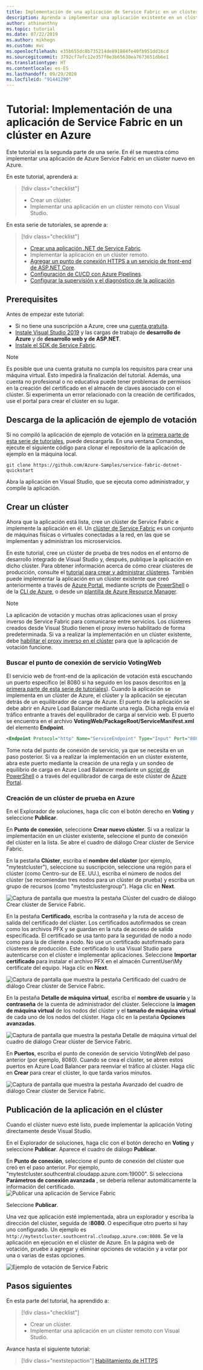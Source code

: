 ```yaml
---
title: Implementación de una aplicación de Service Fabric en un clúster de Azure
description: Aprenda a implementar una aplicación existente en un clúster de Azure Service Fabric recién creado desde Visual Studio.
author: athinanthny
ms.topic: tutorial
ms.date: 07/22/2019
ms.author: mikhegn
ms.custom: mvc
ms.openlocfilehash: e35b655dc8b735214de891884fe40fb951dd16cd
ms.sourcegitcommit: 3792cf7efc12e357f0e3b65638ea7673651db6e1
ms.translationtype: HT
ms.contentlocale: es-ES
ms.lasthandoff: 09/29/2020
ms.locfileid: "91441290"
---
```

# <a name="tutorial-deploy-a-service-fabric-application-to-a-cluster-in-azure"></a>Tutorial: Implementación de una aplicación de Service Fabric en un clúster en Azure

Este tutorial es la segunda parte de una serie. En él se muestra cómo implementar una aplicación de Azure Service Fabric en un clúster nuevo en Azure.

En este tutorial, aprenderá a:
> [!div class="checklist"]
> * Crear un clúster.
> * Implementar una aplicación en un clúster remoto con Visual Studio.

En esta serie de tutoriales, se aprende a:
> [!div class="checklist"]
> * [Crear una aplicación .NET de Service Fabric](service-fabric-tutorial-create-dotnet-app.md).
> * Implementar la aplicación en un clúster remoto.
> * [Agregar un punto de conexión HTTPS a un servicio de front-end de ASP.NET Core](service-fabric-tutorial-dotnet-app-enable-https-endpoint.md).
> * [Configuración de CI/CD con Azure Pipelines](service-fabric-tutorial-deploy-app-with-cicd-vsts.md).
> * [Configurar la supervisión y el diagnóstico de la aplicación](service-fabric-tutorial-monitoring-aspnet.md).

## <a name="prerequisites"></a>Prerequisites

Antes de empezar este tutorial:

* Si no tiene una suscripción a Azure, cree una [cuenta gratuita](https://azure.microsoft.com/free/?WT.mc_id=A261C142F).
* [Instale Visual Studio 2019](https://www.visualstudio.com/) y las cargas de trabajo de **desarrollo de Azure** y de **desarrollo web y de ASP.NET**.
* [Instale el SDK de Service Fabric](service-fabric-get-started.md).

> [!NOTE]
> Es posible que una cuenta gratuita no cumpla los requisitos para crear una máquina virtual. Esto impedirá la finalización del tutorial. Además, una cuenta no profesional o no educativa puede tener problemas de permisos en la creación del certificado en el almacén de claves asociado con el clúster. Si experimenta un error relacionado con la creación de certificados, use el portal para crear el clúster en su lugar. 

## <a name="download-the-voting-sample-application"></a>Descarga de la aplicación de ejemplo de votación

Si no compiló la aplicación de ejemplo de votación en la [primera parte de esta serie de tutoriales](service-fabric-tutorial-create-dotnet-app.md), puede descargarla. En una ventana Comandos, ejecute el siguiente código para clonar el repositorio de la aplicación de ejemplo en la máquina local.

```git
git clone https://github.com/Azure-Samples/service-fabric-dotnet-quickstart 
```

Abra la aplicación en Visual Studio, que se ejecuta como administrador, y compile la aplicación.

## <a name="create-a-cluster"></a>Crear un clúster

Ahora que la aplicación está lista, cree un clúster de Service Fabric e implemente la aplicación en él. Un [clúster de Service Fabric](./service-fabric-deploy-anywhere.md) es un conjunto de máquinas físicas o virtuales conectadas a la red, en las que se implementan y administran los microservicios.

En este tutorial, cree un clúster de prueba de tres nodos en el entorno de desarrollo integrado de Visual Studio y, después, publique la aplicación en dicho clúster. Para obtener información acerca de cómo crear clústeres de producción, consulte el [tutorial para crear y administrar clústeres](service-fabric-tutorial-create-vnet-and-windows-cluster.md). También puede implementar la aplicación en un clúster existente que creó anteriormente a través de [Azure Portal](https://portal.azure.com), mediante scripts de [PowerShell](./scripts/service-fabric-powershell-create-secure-cluster-cert.md) o de la [CLI de Azure](./scripts/cli-create-cluster.md), o desde un [plantilla de Azure Resource Manager](service-fabric-tutorial-create-vnet-and-windows-cluster.md).

> [!NOTE]
> La aplicación de votación y muchas otras aplicaciones usan el proxy inverso de Service Fabric para comunicarse entre servicios. Los clústeres creados desde Visual Studio tienen el proxy inverso habilitado de forma predeterminada. Si va a realizar la implementación en un clúster existente, debe [habilitar el proxy inverso en el clúster](service-fabric-reverseproxy-setup.md) para que la aplicación de votación funcione.


### <a name="find-the-votingweb-service-endpoint"></a>Buscar el punto de conexión de servicio VotingWeb

El servicio web de front-end de la aplicación de votación está escuchando un puerto específico (el 8080 si ha seguido en los pasos descritos en [la primera parte de esta serie de tutoriales](service-fabric-tutorial-create-dotnet-app.md)). Cuando la aplicación se implementa en un clúster de Azure, el clúster y la aplicación se ejecutan detrás de un equilibrador de carga de Azure. El puerto de la aplicación se debe abrir en Azure Load Balancer mediante una regla. Dicha regla envía el tráfico entrante a través del equilibrador de carga al servicio web. El puerto se encuentra en el archivo **VotingWeb/PackageRoot/ServiceManifest.xml** del elemento **Endpoint**. 

```xml
<Endpoint Protocol="http" Name="ServiceEndpoint" Type="Input" Port="8080" />
```

Tome nota del punto de conexión de servicio, ya que se necesita en un paso posterior.  Si va a realizar la implementación en un clúster existente, abra este puerto mediante la creación de una regla y un sondeo de equilibrio de carga en Azure Load Balancer mediante un [script de PowerShell](./scripts/service-fabric-powershell-open-port-in-load-balancer.md) o a través del equilibrador de carga de este clúster de [Azure Portal](https://portal.azure.com).

### <a name="create-a-test-cluster-in-azure"></a>Creación de un clúster de prueba en Azure
En el Explorador de soluciones, haga clic con el botón derecho en **Voting** y seleccione **Publicar**.

En **Punto de conexión**, seleccione **Crear nuevo clúster**.  Si va a realizar la implementación en un clúster existente, seleccione el punto de conexión del clúster en la lista.  Se abre el cuadro de diálogo Crear clúster de Service Fabric.

En la pestaña **Clúster**, escriba el **nombre del clúster** (por ejemplo, "mytestcluster"), seleccione su suscripción, seleccione una región para el clúster (como Centro-sur de EE. UU.), escriba el número de nodos del clúster (se recomiendan tres nodos para un clúster de prueba) y escriba un grupo de recursos (como "mytestclustergroup"). Haga clic en **Next**.

![Captura de pantalla que muestra la pestaña Clúster del cuadro de diálogo Crear clúster de Service Fabric.](./media/service-fabric-tutorial-deploy-app-to-party-cluster/create-cluster.png)

En la pestaña **Certificado**, escriba la contraseña y la ruta de acceso de salida del certificado del clúster. Los certificados autofirmados se crean como los archivos PFX y se guardan en la ruta de acceso de salida especificada.  El certificado se usa tanto para la seguridad de nodo a nodo como para la de cliente a nodo.  No use un certificado autofirmado para clústeres de producción.  Este certificado lo usa Visual Studio para autenticarse con el clúster e implementar aplicaciones. Seleccione **Importar certificado** para instalar el archivo PFX en el almacén CurrentUser\My certificate del equipo.  Haga clic en **Next**.

![Captura de pantalla que muestra la pestaña Certificado del cuadro de diálogo Crear clúster de Service Fabric.](./media/service-fabric-tutorial-deploy-app-to-party-cluster/certificate.png)

En la pestaña **Detalle de máquina virtual**, escriba el **nombre de usuario** y la **contraseña** de la cuenta de administrador del clúster.  Seleccione la **imagen de máquina virtual** de los nodos del clúster y el **tamaño de máquina virtual** de cada uno de los nodos del clúster.  Haga clic en la pestaña **Opciones avanzadas**.

![Captura de pantalla que muestra la pestaña Detalle de máquina virtual del cuadro de diálogo Crear clúster de Service Fabric.](./media/service-fabric-tutorial-deploy-app-to-party-cluster/vm-detail.png)

En **Puertos**, escriba el punto de conexión de servicio VotingWeb del paso anterior (por ejemplo, 8080).  Cuando se crea el clúster, se abren estos puertos en Azure Load Balancer para reenviar el tráfico al clúster.  Haga clic en **Crear** para crear el clúster, lo que tarda varios minutos.

![Captura de pantalla que muestra la pestaña Avanzado del cuadro de diálogo Crear clúster de Service Fabric.](./media/service-fabric-tutorial-deploy-app-to-party-cluster/advanced.png)

## <a name="publish-the-application-to-the-cluster"></a>Publicación de la aplicación en el clúster

Cuando el clúster nuevo esté listo, puede implementar la aplicación Voting directamente desde Visual Studio.

En el Explorador de soluciones, haga clic con el botón derecho en **Voting** y seleccione **Publicar**. Aparece el cuadro de diálogo **Publicar**.

En **Punto de conexión**, seleccione el punto de conexión del clúster que creó en el paso anterior.  Por ejemplo, "mytestcluster.southcentral.cloudapp.azure.com:19000". Si selecciona **Parámetros de conexión avanzada** , se debería rellenar automáticamente la información del certificado.  
![Publicar una aplicación de Service Fabric](./media/service-fabric-tutorial-deploy-app-to-party-cluster/publish-app.png)

Seleccione **Publicar**.

Una vez que aplicación esté implementada, abra un explorador y escriba la dirección del clúster, seguida de **:8080**. O especifique otro puerto si hay uno configurado. Un ejemplo es `http://mytestcluster.southcentral.cloudapp.azure.com:8080`. Se ve la aplicación en ejecución en el clúster de Azure. En la página web de votación, pruebe a agregar y eliminar opciones de votación y a votar por una o varias de estas opciones.

![Ejemplo de votación de Service Fabric](./media/service-fabric-tutorial-deploy-app-to-party-cluster/application-screenshot-new-azure.png)


## <a name="next-steps"></a>Pasos siguientes
En esta parte del tutorial, ha aprendido a:

> [!div class="checklist"]
> * Crear un clúster.
> * Implementar una aplicación en un clúster remoto con Visual Studio.

Avance hasta el siguiente tutorial:
> [!div class="nextstepaction"]
> [Habilitamiento de HTTPS](service-fabric-tutorial-dotnet-app-enable-https-endpoint.md)
